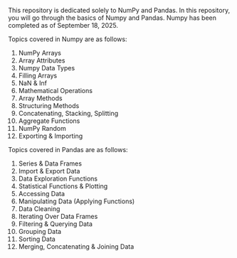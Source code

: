 This repository is dedicated solely to NumPy and Pandas. In this repository, you will go through the basics of Numpy and Pandas.
Numpy has been completed as of September 18, 2025.

Topics covered in Numpy are as follows: 
  1. NumPy Arrays
  2. Array Attributes
  3. Numpy Data Types
  4. Filling Arrays
  5. NaN & Inf
  6. Mathematical Operations
  7. Array Methods
  8. Structuring Methods
  9. Concatenating, Stacking, Splitting
  10. Aggregate Functions
  11. NumPy Random
  12. Exporting & Importing


Topics covered in Pandas are as follows:

  1. Series & Data Frames
  2. Import & Export Data
  3. Data Exploration Functions
  4. Statistical Functions & Plotting
  5. Accessing Data
  6. Manipulating Data (Applying Functions)
  7. Data Cleaning
  8. Iterating Over Data Frames
  9. Filtering & Querying Data
  10. Grouping Data
  11. Sorting Data
  12. Merging, Concatenating & Joining Data

